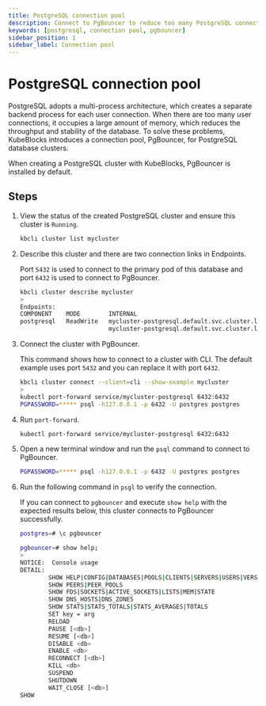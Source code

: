 ```yaml
---
title: PostgreSQL connection pool
description: Connect to PgBouncer to reduce too many PostgreSQL connections and to improve the throughput and stability of the database.
keywords: [postgresql, connection pool, pgbouncer]
sidebar_position: 1
sidebar_label: Connection pool
---
```


# PostgreSQL connection pool

PostgreSQL adopts a multi-process architecture, which creates a separate backend process for each user connection. When there are too many user connections, it occupies a large amount of memory, which reduces the throughput and stability of the database. To solve these problems, KubeBlocks introduces a connection pool, PgBouncer, for PostgreSQL database clusters.

When creating a PostgreSQL cluster with KubeBlocks, PgBouncer is installed by default.

## Steps

1. View the status of the created PostgreSQL cluster and ensure this cluster is `Running`.

   ```bash
   kbcli cluster list mycluster
   ```

2. Describe this cluster and there are two connection links in Endpoints.

    Port `5432` is used to connect to the primary pod of this database and port `6432` is used to connect to PgBouncer.

    ```bash
    kbcli cluster describe mycluster
    >
    Endpoints:
    COMPONENT    MODE        INTERNAL                                              EXTERNAL   
    postgresql   ReadWrite   mycluster-postgresql.default.svc.cluster.local:5432   <none>     
                             mycluster-postgresql.default.svc.cluster.local:6432         
    ```

3. Connect the cluster with PgBouncer.

   This command shows how to connect to a cluster with CLI. The default example uses port `5432` and you can replace it with port `6432`.

    ```bash
    kbcli cluster connect --client=cli --show-example mycluster
    >
    kubectl port-forward service/mycluster-postgresql 6432:6432
    PGPASSWORD=***** psql -h127.0.0.1 -p 6432 -U postgres postgres
    ```

4. Run `port-forward`.

   ```bash
   kubectl port-forward service/mycluster-postgresql 6432:6432
   ```

5. Open a new terminal window and run the `psql` command to connect to PgBouncer.

   ```bash
   PGPASSWORD=***** psql -h127.0.0.1 -p 6432 -U postgres postgres
   ```

6. Run the following command in `psgl` to verify the connection.

   If you can connect to `pgbouncer` and execute `show help` with the expected results below, this cluster connects to PgBouncer successfully.

   ```bash
   postgres=# \c pgbouncer
   ```

   ```bash
   pgbouncer=# show help;
   >
   NOTICE:  Console usage
   DETAIL:  
           SHOW HELP|CONFIG|DATABASES|POOLS|CLIENTS|SERVERS|USERS|VERSION
           SHOW PEERS|PEER_POOLS
           SHOW FDS|SOCKETS|ACTIVE_SOCKETS|LISTS|MEM|STATE
           SHOW DNS_HOSTS|DNS_ZONES
           SHOW STATS|STATS_TOTALS|STATS_AVERAGES|TOTALS
           SET key = arg
           RELOAD
           PAUSE [<db>]
           RESUME [<db>]
           DISABLE <db>
           ENABLE <db>
           RECONNECT [<db>]
           KILL <db>
           SUSPEND
           SHUTDOWN
           WAIT_CLOSE [<db>]
   SHOW
   ```

